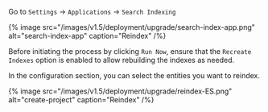 Go to `Settings` -> `Applications` -> `Search Indexing`

{% image src="/images/v1.5/deployment/upgrade/search-index-app.png" alt="search-index-app" caption="Reindex" /%}

Before initiating the process by clicking `Run Now`, ensure that the `Recreate Indexes` option is enabled to allow rebuilding the indexes as needed.

In the configuration section, you can select the entities you want to reindex.

{% image src="/images/v1.5/deployment/upgrade/reindex-ES.png" alt="create-project" caption="Reindex" /%}
